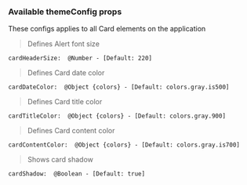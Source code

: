 ### **Available themeConfig props**

These configs applies to all Card elements on the application


 > Defines Alert font size

    cardHeaderSize:  @Number - [Default: 220]

 > Defines Card date color

    cardDateColor:  @Object {colors} - [Default: colors.gray.is500]

 > Defines Card title color

    cardTitleColor:  @Object {colors} - [Default: colors.gray.900]

 > Defines Card content color

    cardContentColor:  @Object {colors} - [Default: colors.gray.is700]

 > Shows card shadow

    cardShadow:  @Boolean - [Default: true]


